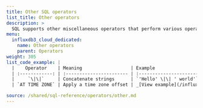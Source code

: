 ```yaml
---
title: Other SQL operators
list_title: Other operators
description: >
  SQL supports other miscellaneous operators that perform various operations.
menu:
  influxdb3_cloud_dedicated:
    name: Other operators
    parent: Operators
weight: 305
list_code_example: |
  |    Operator    | Meaning                  | Example                                 | Result        |
  | :------------: | :----------------------- | :-------------------------------------- | :------------ |
  |     `\|\|`     | Concatenate strings      | `'Hello' \|\| ' world'`                 | `Hello world` |
  | `AT TIME ZONE` | Apply a time zone offset | _[View example](/influxdb3/cloud-dedicated/reference/sql/operators/other/#at-time-zone)_ |               |

source: /shared/sql-reference/operators/other.md
---
```


<!-- 
The content of this page is at /content/shared/sql-reference/operators/other.md
-->
